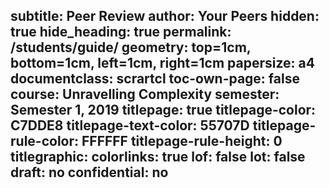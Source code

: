 subtitle: Peer Review
author: Your Peers
hidden: true
hide_heading: true
permalink: /students/guide/
geometry: top=1cm, bottom=1cm, left=1cm, right=1cm
papersize: a4
documentclass: scrartcl
toc-own-page: false
course: Unravelling Complexity
semester: Semester 1, 2019
titlepage: true
titlepage-color: C7DDE8
titlepage-text-color: 55707D
titlepage-rule-color: FFFFFF
titlepage-rule-height: 0
titlegraphic: 
colorlinks: true
lof: false
lot: false
draft: no
confidential: no
---


